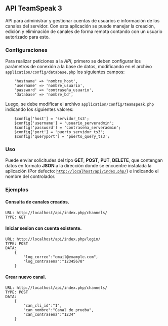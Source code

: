 
## API TeamSpeak 3 

API para administrar y gestionar cuentas de usuarios e información de los canales del servidor. Con esta aplicación se puede manejar la creación, edición y eliminación de canales de forma remota contando con un usuario autorizado para esto.

### Configuraciones

Para realizar peticiones a la *API*, primero se deben configurar los parámetros de conexión a la base de datos,
modificando en el archivo `application/config/database.php` los siguientes campos:
```
    'hostname' => 'nombre_host',
	'username' => 'nombre_usuario',
	'password' => 'contraseña_usuario',
	'database' => 'nombre_bd',
```
Luego, se debe modificar el archivo `application/config/teamspeak.php` indicando los siguientes valores:
```
    $config['host'] = 'servidor_ts3';
    $config['username'] = 'usuario_serveradmin';
    $config['password'] = 'contraseña_serveradmin';
    $config['port'] = 'puerto_servidor_ts3';
    $config['queryport'] = 'puerto_query_ts3';
```
### Uso

Puede enviar solicitudes del tipo **GET**, **POST**, **PUT**, **DELETE**, que contengan datos en formato **JSON** a la dirección donde se encuentre instalada la aplicación (Por defecto: [`http://localhost/api/index.php/`](http://localhost/api/index.php/)) e indicando el nombre del controlador.

### Ejemplos

#### Consulta de canales creados.

```
URL: http://localhost/api/index.php/channels/
TYPE: GET
```
#### Iniciar sesion con cuenta existente.

```
URL: http://localhost/api/index.php/login/
TYPE: POST
DATA:
    {
        "log_correo":"email@example.com",
        "log_contrasena":"12345678"
    }
```
#### Crear nuevo canal.

```
URL: http://localhost/api/index.php/channels/
TYPE: POST
DATA:
    {
        "can_cli_id":"1",
        "can_nombre":"Canal de prueba",
        "can_contrasena":"1234"
    }
```
